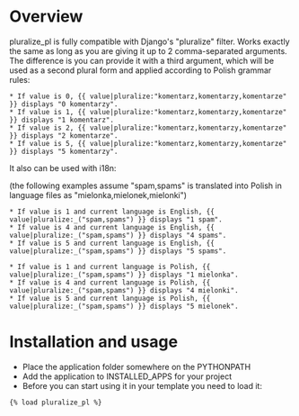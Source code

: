 # Overview #
pluralize\_pl is fully compatible with Django's "pluralize" filter. Works exactly the same as long as you are giving it up to 2 comma-separated arguments. The difference is you can provide it with a third argument, which will be used as a second plural form and applied according to Polish grammar rules:

```
* If value is 0, {{ value|pluralize:"komentarz,komentarzy,komentarze" }} displays "0 komentarzy".
* If value is 1, {{ value|pluralize:"komentarz,komentarzy,komentarze" }} displays "1 komentarz".
* If value is 2, {{ value|pluralize:"komentarz,komentarzy,komentarze" }} displays "2 komentarze".
* If value is 5, {{ value|pluralize:"komentarz,komentarzy,komentarze" }} displays "5 komentarzy".
```

It also can be used with i18n:

(the following examples assume "spam,spams" is translated into Polish in language files as "mielonka,mielonek,mielonki")

```
* If value is 1 and current language is English, {{ value|pluralize:_("spam,spams") }} displays "1 spam".    
* If value is 4 and current language is English, {{ value|pluralize:_("spam,spams") }} displays "4 spams".
* If value is 5 and current language is English, {{ value|pluralize:_("spam,spams") }} displays "5 spams".
```
```
* If value is 1 and current language is Polish, {{ value|pluralize:_("spam,spams") }} displays "1 mielonka".    
* If value is 4 and current language is Polish, {{ value|pluralize:_("spam,spams") }} displays "4 mielonki".
* If value is 5 and current language is Polish, {{ value|pluralize:_("spam,spams") }} displays "5 mielonek".
```

# Installation and usage #
  * Place the application folder somewhere on the PYTHONPATH
  * Add the application to INSTALLED\_APPS for your project
  * Before you can start using it in your template you need to load it:
```
{% load pluralize_pl %}
```